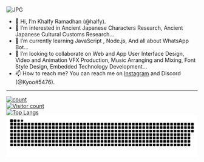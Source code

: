 <img align="center" fit="fill" alt="JPG" src="https://telegra.ph/file/78a7b934c36f6ff9ba128.jpg" />

- 👋 Hi, I’m Khalfy Ramadhan (@halfy).
- 👀 I’m interested in Ancient Japanese Characters Research, Ancient Japanese Cultural Customs Research...
- 🌱 I’m currently learning JavaScript , Node.js, And all about WhatsApp Bot...
- 💞️ I’m looking to collaborate on Web and App User Interface Design, Video and Animation VFX Production, Music Arranging and Mixing, Font Style Design, Embedded Technology Development...
- 📫 How to reach me? You can reach me on [Instagram](https://instagram.com/halfi.69) and Discord (@Kyoo#5476).
----

<!--
otomad/otomad is a ✨ special ✨ repository because its `README.md` (this file) appears on your GitHub profile.
You can click the Preview link to take a look at your changes.
-->

<!-- <div align="center" class="flex"> -->
[![count](https://count.getloli.com/get/@otomad?theme=rule34)](https://count.getloli.com/)<br />
[![Visitor count](https://profile-counter.glitch.me/otomad/count.svg)](#)<br />
[![Top Langs](https://github-readme-stats.vercel.app/api/top-langs/?username=otomad&layout=compact&theme=radical)](https://github.com/anuraghazra/github-readme-stats)
[![contributions](contributions.svg)](#)

<!-- </div> -->
